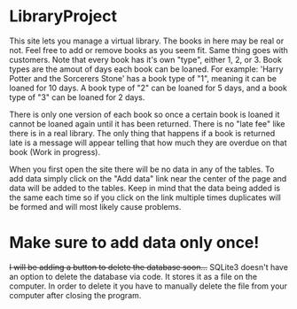 # LibraryProject

This site lets you manage a virtual library. The books in here may be real or not. Feel free to add or remove books as you seem fit. Same thing goes with customers.
Note that every book has it's own "type", either 1, 2, or 3. Book types are the amout of days each book can be loaned. For example: 'Harry Potter and the Sorcerers Stone' has a book type of "1", meaning it can be loaned for 10 days. A book type of "2" can be loaned for 5 days, and a book type of "3" can be loaned for 2 days.

There is only one version of each book so once a certain book is loaned it cannot be loaned again until it has been returned. There is no "late fee" like there is in a real library. The only thing that happens if a book is returned late is a message will appear telling that how much they are overdue on that book (Work in progress).

When you first open the site there will be no data in any of the tables. To add data simply click on the "Add data" link near the center of the page and data will be added to the tables. Keep in mind that the data being added is the same each time so if you click on the link multiple times duplicates will be formed and will most likely cause problems. 

# Make sure to add data only once!

~~I will be adding a button to delete the database soon...~~ SQLite3 doesn't have an option to delete the database via code. It stores it as a file on the computer. In order to delete it you have to manually delete the file from your computer after closing the program. 
